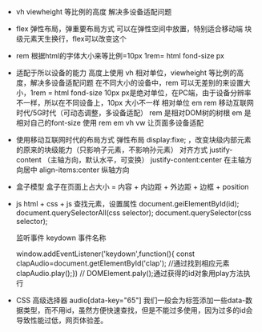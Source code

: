 - vh     viewheight 等比例的高度
    解决多设备适配问题

- flex 弹性布局，弹重要布局方式
    可以在弹性空间中放置，特别适合移动端
    块级元素天生换行，flex可以改变这个

- rem   根据html的字体大小来等比例=10px
    1rem= html fond-size px

- 适配于所以设备的能力
    高度上使用 vh 相对单位，viewheight 等比例的高度，解决多设备适配问题
    在不同大小的设备中，rem 可以无差别的来设置大小，1rem = html fond-size 10px
    px是绝对单位，在PC端，由于设备分辨率不一样，所以在不同设备上，10px 大小不一样
    相对单位 em  rem    移动互联网时代/5G时代（可动态调整，多设备适配）
     rem 是相对DOM树的树根
     em 是相对自己的font-size
    使用 rem em vh vw 让页面多设备适配
       
- 使用移动互联网时代的布局方式
    弹性布局 display:fixe;  ，改变块级内部元素的原来的块级能力（只影响子元素，不影响孙元素）
     对齐方式 justify-content （主轴方向，默认水平，可变换）
     justify-content:center 在主轴方向居中
     align-items:center 纵轴方向
            
- 盒子模型
    盒子在页面上占大小  = 内容 + 内边距 + 外边距 + 边框 + position
        
- js
    html + css + js
    查找元素，设置属性
     document.geiElementById(id);
     document.querySelectorAll(css selector);
     document.querySelector(css selector);
       
    监听事件 
     keydown 事件名称
         
     window.addEventListener('keydown',function(){
     const clapAudio=document.getElementById('clap');  //通过找到相应元素
     clapAudio.play();})   // DOMElement.paly();通过获得的id对象用play方法执行
 
- CSS 高级选择器
    audio[data-key="65"] 我们一般会为标签添加一些data-数据类型，而不用id，虽然方便快速查找，但是不能过多使用，因为过多的id会导致性能过低，网页体验差。
